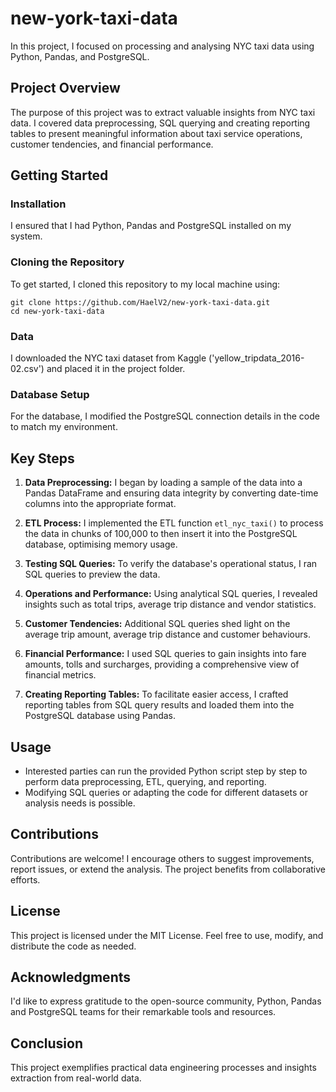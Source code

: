 # new-york-taxi-data


In this project, I focused on processing and analysing NYC taxi data using Python, Pandas, and PostgreSQL.

## Project Overview

The purpose of this project was to extract valuable insights from NYC taxi data. I covered data preprocessing, SQL querying and creating reporting tables to present meaningful information about taxi service operations, customer tendencies, and financial performance.

## Getting Started

### Installation

I ensured that I had Python, Pandas and PostgreSQL installed on my system.

### Cloning the Repository

To get started, I cloned this repository to my local machine using:

```
git clone https://github.com/HaelV2/new-york-taxi-data.git
cd new-york-taxi-data
```

### Data

I downloaded the NYC taxi dataset from Kaggle ('yellow_tripdata_2016-02.csv') and placed it in the project folder.

### Database Setup

For the database, I modified the PostgreSQL connection details in the code to match my environment.

## Key Steps

1. **Data Preprocessing:** I began by loading a sample of the data into a Pandas DataFrame and ensuring data integrity by converting date-time columns into the appropriate format.

2. **ETL Process:** I implemented the ETL function `etl_nyc_taxi()` to process the data in chunks of 100,000 to then insert it into the PostgreSQL database, optimising memory usage.

3. **Testing SQL Queries:** To verify the database's operational status, I ran SQL queries to preview the data.

4. **Operations and Performance:** Using analytical SQL queries, I revealed insights such as total trips, average trip distance and vendor statistics.

5. **Customer Tendencies:** Additional SQL queries shed light on the average trip amount, average trip distance and customer behaviours.

6. **Financial Performance:** I used SQL queries to gain insights into fare amounts, tolls and surcharges, providing a comprehensive view of financial metrics.

7. **Creating Reporting Tables:** To facilitate easier access, I crafted reporting tables from SQL query results and loaded them into the PostgreSQL database using Pandas.

## Usage

- Interested parties can run the provided Python script step by step to perform data preprocessing, ETL, querying, and reporting.
- Modifying SQL queries or adapting the code for different datasets or analysis needs is possible.


## Contributions

Contributions are welcome! I encourage others to suggest improvements, report issues, or extend the analysis. The project benefits from collaborative efforts.

## License

This project is licensed under the MIT License. Feel free to use, modify, and distribute the code as needed.

## Acknowledgments

I'd like to express gratitude to the open-source community, Python, Pandas and PostgreSQL teams for their remarkable tools and resources.

## Conclusion

This project exemplifies practical data engineering processes and insights extraction from real-world data.
